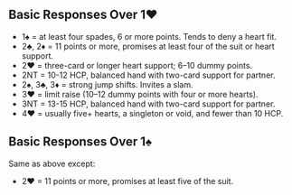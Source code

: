## Basic Responses Over 1♥
   * 1♠ = at least four spades, 6 or more points. Tends to deny a heart fit.
   * 2♣, 2♦ = 11 points or more, promises at least four of the suit or heart support.
   * 2♥ = three-card or longer heart support; 6–10 dummy points.
   * 2NT = 10-12 HCP, balanced hand with two-card support for partner.
   * 2♠, 3♣, 3♦ = strong jump shifts. Invites a slam.
   * 3♥ = limit raise (10–12 dummy points with four or more hearts).
   * 3NT = 13-15 HCP, balanced hand with two-card support for partner.
   * 4♥ = usually five+ hearts, a singleton or void, and fewer than 10 HCP.

## Basic Responses Over 1♠
Same as above except:
   * 2♥ = 11 points or more, promises at least five of the suit.

